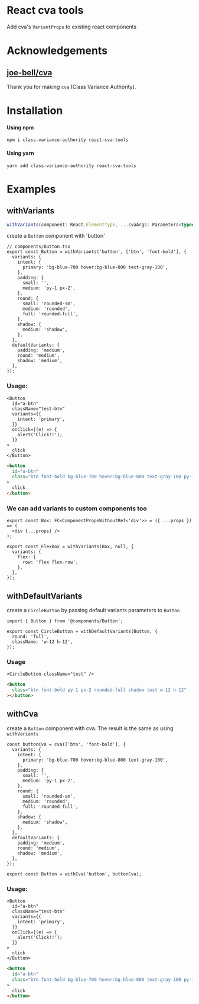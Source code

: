 # React cva tools

Add cva's `VariantProps` to existing react components

# Acknowledgements

## [joe-bell/cva](https://github.com/joe-bell/cva)

Thank you for making `cva` (Class Variance Authority).

# Installation

#### Using npm

```
npm i class-variance-authority react-cva-tools
```

#### Using yarn

```
yarn add class-variance-authority react-cva-tools
```

# Examples

## withVariants

```ts
withVariants(component: React.ElementType, ...cvaArgs: Parameters<typeof cva>)
```

create a `Button` component with 'button'

```tsx
// components/Button.tsx
export const Button = withVariants('button', ['btn', 'font-bold'], {
  variants: {
    intent: {
      primary: 'bg-blue-700 hover:bg-blue-800 text-gray-100',
    },
    padding: {
      small: '',
      medium: 'py-1 px-2',
    },
    round: {
      small: 'rounded-sm',
      medium: 'rounded',
      full: 'rounded-full',
    },
    shadow: {
      medium: 'shadow',
    },
  },
  defaultVariants: {
    padding: 'medium',
    round: 'medium',
    shadow: 'medium',
  },
});
```

### Usage:

```tsx
<Button
  id="a-btn"
  className="test-btn"
  variants={{
    intent: 'primary',
  }}
  onClick={(e) => {
    alert('Click!!');
  }}
>
  click
</Button>
```

```html
<button
  id="a-btn"
  class="btn font-bold bg-blue-700 hover:bg-blue-800 text-gray-100 py-1 px-2 rounded shadow test-btn"
>
  click
</button>
```

### We can add variants to custom components too

```tsx
export const Box: FC<ComponentPropsWithoutRef<'div'>> = ({ ...props }) => (
  <div {...props} />
);

export const FlexBox = withVariants(Box, null, {
  variants: {
    flex: {
      row: 'flex flex-row',
    },
  },
});
```

## withDefaultVariants

create a `CircleButton` by passing default variants parameters to `Button`

```tsx
import { Button } from '@components/Button';

export const CircleButton = withDefaultVariants(Button, {
  round: 'full',
  className: 'w-12 h-12',
});
```

### Usage

```tsx
<CircleButton className="test" />
```

```html
<button
  class="btn font-bold py-1 px-2 rounded-full shadow test w-12 h-12"
></button>
```

## withCva

create a `Button` component with cva. The result is the same as using `withVariants`

```tsx
const buttonCva = cva(['btn', 'font-bold'], {
  variants: {
    intent: {
      primary: 'bg-blue-700 hover:bg-blue-800 text-gray-100',
    },
    padding: {
      small: '',
      medium: 'py-1 px-2',
    },
    round: {
      small: 'rounded-sm',
      medium: 'rounded',
      full: 'rounded-full',
    },
    shadow: {
      medium: 'shadow',
    },
  },
  defaultVariants: {
    padding: 'medium',
    round: 'medium',
    shadow: 'medium',
  },
});

export const Button = withCva('button', buttonCva);
```

### Usage:

```tsx
<Button
  id="a-btn"
  className="test-btn"
  variants={{
    intent: 'primary',
  }}
  onClick={(e) => {
    alert('Click!!');
  }}
>
  click
</Button>
```

```html
<button
  id="a-btn"
  class="btn font-bold bg-blue-700 hover:bg-blue-800 text-gray-100 py-1 px-2 rounded shadow test-btn"
>
  click
</button>
```

